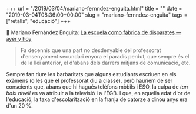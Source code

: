 +++
url = "/2019/03/04/mariano-fernndez-enguita.html"
title = ""
date = "2019-03-04T08:36:00+00:00"
slug = "mariano-fernndez-enguita"
tags = ["retalls", "educació"]
+++

📎 Mariano Fernández Enguita: [La escuela como fábrica de disparates —ayer y hoy](https://blog.enguita.info/2019/03/la-escuela-como-fabrica-de-disparates.html)

> Fa decennis que una part no desdenyable del professorat d'ensenyament secundari enyora el paradís perdut, que sempre és el de la llei anterior, el d'abans dels darrers mitjans de comunicació, etc.

Sempre fan riure les barbaritats que alguns estudiants escriuen en els exàmens (o les que el professorat diu a classe), però hauríem de ser conscients que, abans que hi hagués telèfons mòbils i ESO, la culpa de *tan baix nivell* es va atribuir a la televisió i a l'EGB. I que, en aquella edat d'or de l'educació, la taxa d'escolarització en la franja de catorze a dinou anys era d'un 20 %.

